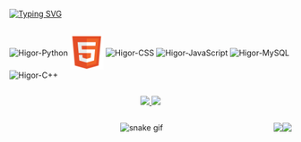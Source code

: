 <a href="https://git.io/typing-svg"><img src="https://readme-typing-svg.demolab.com?font=Fira+Code&pause=1000&random=false&width=435&lines=Hello+World%2C+I'm+Higor+Moreira.;I'm+learning+Python%2C+JavaScript%2C+CSS+and+SQL.+%F0%9F%91%BE;HTML+and+SQL.+%F0%9F%91%BE" alt="Typing SVG" /></a>

 <div style="display: inline_block"><br>
  <img align="center" alt="Higor-Python" height="60" width="60" src="https://cdn.jsdelivr.net/gh/devicons/devicon@latest/icons/python/python-original.svg" />
  <img align="center" alt="Higor-HTML" height="60" width="60" src="https://raw.githubusercontent.com/devicons/devicon/master/icons/html5/html5-original.svg" />
  <img align="center" alt="Higor-CSS" height="60" width="60" src="https://cdn.jsdelivr.net/gh/devicons/devicon@latest/icons/css3/css3-original.svg" />
  <img align="center" alt="Higor-JavaScript" height="60" width="60" src="https://cdn.jsdelivr.net/gh/devicons/devicon@latest/icons/javascript/javascript-original.svg" />
  <img align="center" alt="Higor-MySQL" height="60" width="60" src="https://cdn.jsdelivr.net/gh/devicons/devicon@latest/icons/mysql/mysql-original.svg" />
  <img align="center" alt="Higor-C++" height="60" width="90" src="https://cdn.jsdelivr.net/gh/devicons/devicon@latest/icons/cplusplus/cplusplus-original.svg" />
  
</div>

##

<div align="center">
  <a href="https://github.com/HigorMra">
  <img height="170em" src="https://github-readme-stats.vercel.app/api/top-langs/?username=HigorMra&layout=compact&langs_count=7&theme=midnight-purple"/>
  <img height="170em" src="https://github-readme-stats.vercel.app/api?username=HigorMra&theme=midnight-purple"/>
</div>

##

<div align="center">
  <a href="https://www.instagram.com/higor_mra/" target="_blank"><img align="right" src="https://img.shields.io/badge/-Instagram-%23E4405F?style=for-the-badge&logo=instagram&logoColor=white" target="_blank"></a>
  <a href="https://discord.gg/fqqPnUCY" target="_blank"><img align="right" src="https://img.shields.io/badge/Discord-7289DA?style=for-the-badge&logo=instagram&logoColor=white" target="_blank"></a>

   ##

<div align="center">

![snake gif](https://github.com/HigorMra/HigorMra/blob/output/github-contribution-grid-snake.svg)
